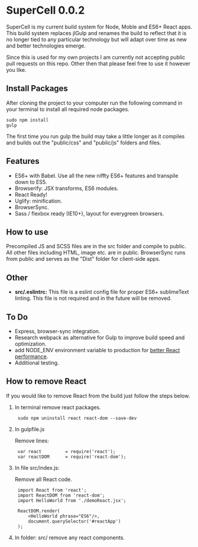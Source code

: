 # SuperCell 0.0.2

SuperCell is my current build system for Node, Moble and ES6+ React apps.  This build system replaces jlGulp and renames the build to reflect that it is no longer tied to any particular technology but will adapt over time as new and better technologies emerge. 

Since this is used for my own projects I am currently not accepting public pull requests on this repo.  Other then that please feel free to use it however you like.

## Install Packages

After cloning the project to your computer run the following command in your terminal to install all required node packages.

	sudo npm install
	gulp	
		
The first time you run gulp the build may take a little longer as it compiles and builds out the "public/css" and "public/js" folders and files.

## Features

- ES6+ with Babel.  Use all the new niffty ES6+ features and transpile down to ES5.
- Browserify: JSX transforms, ES6 modules.
- React Ready!
- Uglify: minification.
- BrowserSync.
- Sass / flexbox ready (IE10+), layout for everygreen browsers.

## How to use

Precompiled JS and SCSS files are in the src folder and compile to public.  All other files including HTML, image etc. are in public.  BrowserSync runs from public and serves as the "Dist" folder for client-side apps.

## Other

- **src/.eslintrc:**  This file is a eslint config file for proper ES6+ sublimeText linting.  This file is not required and in the future will be removed.


## To Do
- Express, browser-sync integration.
- Research webpack as alternative for Gulp to improve build speed and optimization.
- add NODE_ENV environment variable to production for [better React performance](https://facebook.github.io/react/blog/2015/10/07/react-v0.14.html#installation). 
- Additional testing.

## How to remove React
If you would like to remove React from the build just follow the steps below.

1. In terminal remove react packages.

		sudo npm uninstall react react-dom --save-dev

2. In gulpfile.js 

	Remove lines:
 
		var react         = require('react');
		var reactDOM      = require('react-dom');

3. In file src/index.js: 
	
	Remove all React code.

		import React from 'react';
		import ReactDOM from 'react-dom';
		import HelloWorld from './demoReact.jsx';

		ReactDOM.render(
		    <HelloWorld phrase="ES6"/>,
		    document.querySelector('#reactApp')
		);

6. In folder: src/ remove any react components.
